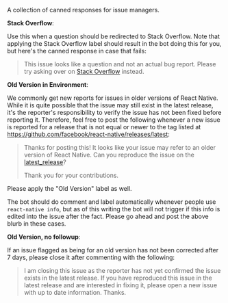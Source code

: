 A collection of canned responses for issue managers.

**Stack Overflow**:

Use this when a question should be redirected to Stack Overflow. Note that applying the Stack Overflow label should result in the bot doing this for you, but here's the canned response in case that fails:

> This issue looks like a question and not an actual bug report. Please try asking over on [Stack Overflow](http://stackoverflow.com/questions/tagged/react-native) instead.

**Old Version in Environment**:

We commonly get new reports for issues in older versions of React Native. While it is quite possible that the issue may still exist in the latest release, it's the reporter's responsibility to verify the issue has not been fixed before reporting it. Therefore, feel free to post the following whenever a new issue is reported for a release that is not equal or newer to the tag listed at https://github.com/facebook/react-native/releases/latest:

> Thanks for posting this! It looks like your issue may refer to an older version of React Native. Can you reproduce the issue on the [latest_release](https://github.com/facebook/react-native/releases/latest)?
> 
> Thank you for your contributions.

Please apply the "Old Version" label as well.

The bot should do comment and label automatically whenever people use `react-native info`, but as of this writing the bot will not trigger if this info is edited into the issue after the fact. Please go ahead and post the above blurb in these cases.

**Old Version, no followup**:

If an issue flagged as being for an old version has not been corrected after 7 days, please close it after commenting with the following:

> I am closing this issue as the reporter has not yet confirmed the issue exists in the latest release. If you have reproduced this issue in the latest release and are interested in fixing it, please open a new issue with up to date information. Thanks.